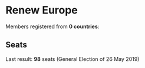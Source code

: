 # Renew Europe

Members registered from **0 countries**:

> 

## Seats

Last result: **98** seats (General Election of 26 May 2019)

